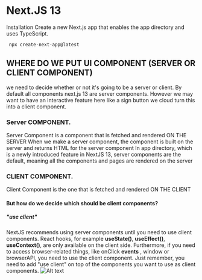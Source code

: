 # Next.JS 13

Installation
Create a new Next.js app that enables the app directory and uses TypeScript.

```bash
 npx create-next-app@latest
```

## WHERE DO WE PUT UI COMPONENT (SERVER OR CLIENT COMPONENT)

we need to decide whether or not it's going to be a server or client.
By default all components next.js 13 are server components.
However we may want to have an interactive feature here like a sign button we cloud turn this into a client component.

### Server COMPONENT.

Server Component is a component that is fetched and rendered ON THE SERVER
When we make a server component, the component is built on the server and returns HTML for the server component
In app directory, which is a newly introduced feature in NextJS 13, server components are the default, meaning all the components and pages are rendered on the server

### CLIENT COMPONENT.

Client Component is the one that is fetched and rendered ON THE CLIENT

#### But how do we decide which should be client components?

##### "use client"

NextJS recommends using server components until you need to use client components. React hooks, for example **useState()**, **useEffect()**, **useContext()**, are only available on the client side. Furthermore, if you need to access browser-related things, like onClick **events** , window or browserAPI, you need to use the client component. Just remember, you need to add "use client" on top of the components you want to use as client components.
<img title="a title" alt="Alt text" src="/components.png">
